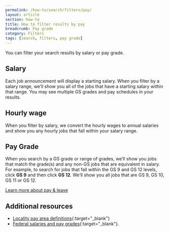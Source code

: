 ```yaml
---
permalink: /how-to/search/filters/pay/
layout: article
section: how-to
title: How to filter results by pay
breadcrumb: Pay grade
category: Filters
tags: [search, filters, pay grade]
---
```


You can filter your search results by salary or pay grade.

## Salary
Each job announcement will display a starting salary.  When you filter by a salary range, we’ll show you all of the jobs that have a starting salary within that range. You may see multiple GS grades and pay schedules in your results.

## Hourly wage
When you filter by salary, we convert the hourly wages to annual salaries and show you any hourly jobs that fall within your salary range.

## Pay Grade
When you search by a GS <span data-term="Grade">grade</span> or range of grades, we’ll show you jobs that match the grade(s) and any non-GS jobs that are equivalent in salary. For example, to search for jobs that fall within the GS 9 and GS 12 levels, click **GS 9** and then click **GS 12**. We’ll show you all jobs that are GS 9, GS 10, GS 11 or GS 12.

[Learn more about pay & leave](../../../../working-in-government/pay-and-leave/)

## Additional resources

* [Locality pay area definitions](https://www.opm.gov/policy-data-oversight/pay-leave/salaries-wages/2016/locality-pay-area-definitions/){:target="_blank"}
* [Federal salaries and pay grades](https://www.opm.gov/policy-data-oversight/pay-leave/salaries-wages/){:target="_blank"}.
